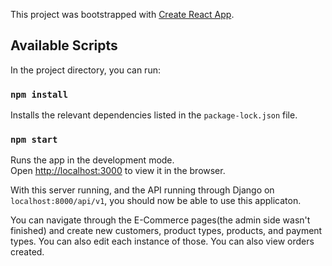 This project was bootstrapped with [Create React App](https://github.com/facebook/create-react-app).

## Available Scripts

In the project directory, you can run:

### `npm install`

Installs the relevant dependencies listed in the `package-lock.json` file.

### `npm start`

Runs the app in the development mode.<br>
Open [http://localhost:3000](http://localhost:3000) to view it in the browser.

With this server running, and the API running through Django on `localhost:8000/api/v1`, you should now be able to use this applicaton.

You can navigate through the E-Commerce pages(the admin side wasn't finished) and create new customers, product types, products, and payment types. You can also edit each instance of those. You can also view orders created.




